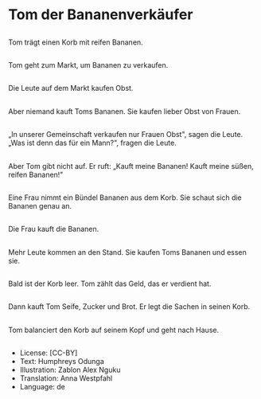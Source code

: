 # Tom der Bananenverkäufer

##
Tom trägt einen Korb mit reifen Bananen.

##
Tom geht zum Markt, um Bananen zu verkaufen.

##
Die Leute auf dem Markt kaufen Obst.

##
Aber niemand kauft Toms Bananen. Sie kaufen lieber Obst von Frauen.

##
„In unserer Gemeinschaft verkaufen nur Frauen Obst", sagen die Leute. „Was ist denn das für ein Mann?", fragen die Leute.

##
Aber Tom gibt nicht auf. Er ruft: „Kauft meine Bananen! Kauft meine süßen, reifen Bananen!"

##
Eine Frau nimmt ein Bündel Bananen aus dem Korb. Sie schaut sich die Bananen genau an.

##
Die Frau kauft die Bananen.

##
Mehr Leute kommen an den Stand. Sie kaufen Toms Bananen und essen sie.

##
Bald ist der Korb leer. Tom zählt das Geld, das er verdient hat.

##
Dann kauft Tom Seife, Zucker und Brot. Er legt die Sachen in seinen Korb.

##
Tom balanciert den Korb auf seinem Kopf und geht nach Hause.

##
* License: [CC-BY]
* Text: Humphreys Odunga
* Illustration: Zablon Alex Nguku
* Translation: Anna Westpfahl
* Language: de
